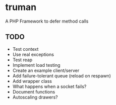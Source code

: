 truman
======

A PHP Framework to defer method calls

TODO
----
- Test context
- Use real exceptions
- Test reap
- Implement load testing
- Create an example client/server
- Add failure-tolerant queue (reload on respawn)
- Add wrapper class
- What happens when a socket fails?
- Document functions
- Autoscaling drawers?
